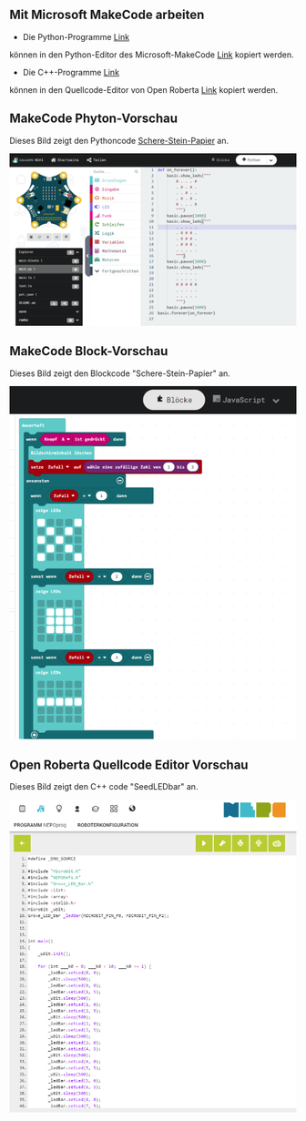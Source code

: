

## Mit Microsoft MakeCode arbeiten

- Die Python-Programme [Link](https://github.com/frankyhub/Calliope-MakeCode/tree/master/Python)

können in den Python-Editor des Microsoft-MakeCode [Link](https://makecode.calliope.cc/#editor) kopiert werden.

- Die C++-Programme [Link](https://github.com/frankyhub/Calliope-MakeCode/tree/master/Cpp)

können in den Quellcode-Editor von Open Roberta [Link](https://lab.open-roberta.org/) kopiert werden.

## MakeCode Phyton-Vorschau

Dieses Bild zeigt den Pythoncode [Schere-Stein-Papier](https://github.com/frankyhub/Calliope-MakeCode/tree/master/Python/B5-Schere-Stein-Papier) an.

![image](https://github.com/frankyhub/Calliope-MakeCode/blob/master/image/Python.png)

## MakeCode Block-Vorschau

Dieses Bild zeigt den Blockcode "Schere-Stein-Papier" an.

![image](https://github.com/frankyhub/Calliope-MakeCode/blob/master/image/Schere_Stein_Papier.png)

## Open Roberta Quellcode Editor Vorschau

Dieses Bild zeigt den C++ code "SeedLEDbar" an.

![image](https://github.com/frankyhub/Calliope-MakeCode/blob/master/image/NEPO_cpp.png)
